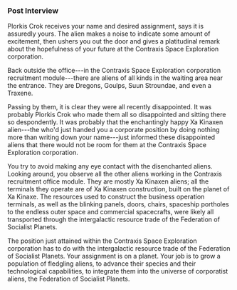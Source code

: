 ### Post Interview

Plorkis Crok receives your name and desired assignment, says it is assuredly yours. The alien makes a noise to indicate some amount of excitement, then ushers you out the door and gives a platitudinal remark about the hopefulness of your future at the Contraxis Space Exploration corporation.
    
Back outside the office---in the Contraxis Space Exploration corporation recruitment module---there are aliens of all kinds in the waiting area near the entrance. They are Dregons, Goulps, Suun Stroundae, and even a Traxene.

Passing by them, it is clear they were all recently disappointed. It was probably Plorkis Crok who made them all so disappointed and sitting there so despondently. It was probably that the enchantingly happy Xa Kinaxen alien---the who'd just handed you a corporate position by doing nothing more than writing down your name---just informed these disappointed aliens that there would not be room for them at the Contraxis Space Exploration corporation.

You try to avoid making any eye contact with the disenchanted aliens. Looking around, you observe all the other aliens working in the Contraxis recruitment office module. They are mostly Xa Kinaxen aliens; all the terminals they operate are of Xa Kinaxen construction, built on the planet of Xa Kinaxe. The resources used to construct the business operation terminals, as well as the blinking panels, doors, chairs, spaceship portholes to the endless outer space and commercial spacecrafts, were likely all transported through the intergalactic resource trade of the Federation of Socialist Planets.

The position just attained within the Contraxis Space Exploration corporation has to do with the intergalactic resource trade of the Federation of Socialist Planets. Your assignment is on a planet. Your job is to grow a population of fledgling aliens, to advance their species and their technological capabilities, to integrate them into the universe of corporatist aliens, the Federation of Socialist Planets.
